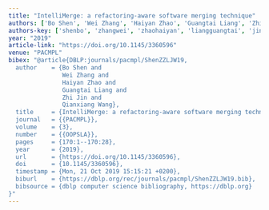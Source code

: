```yaml
---
title: "IntelliMerge: a refactoring-aware software merging technique"
authors: ['Bo Shen', 'Wei Zhang', 'Haiyan Zhao', 'Guangtai Liang', 'Zhi Jin', 'Qianxiang Wang']
authors-key: ['shenbo', 'zhangwei', 'zhaohaiyan', 'liangguangtai', 'jinzhi', 'wangqianxiang']
year: "2019"
article-link: "https://doi.org/10.1145/3360596"
venue: "PACMPL"
bibex: "@article{DBLP:journals/pacmpl/ShenZZLJW19,
  author    = {Bo Shen and
               Wei Zhang and
               Haiyan Zhao and
               Guangtai Liang and
               Zhi Jin and
               Qianxiang Wang},
  title     = {IntelliMerge: a refactoring-aware software merging technique},
  journal   = {{PACMPL}},
  volume    = {3},
  number    = {{OOPSLA}},
  pages     = {170:1--170:28},
  year      = {2019},
  url       = {https://doi.org/10.1145/3360596},
  doi       = {10.1145/3360596},
  timestamp = {Mon, 21 Oct 2019 15:15:21 +0200},
  biburl    = {https://dblp.org/rec/journals/pacmpl/ShenZZLJW19.bib},
  bibsource = {dblp computer science bibliography, https://dblp.org}
}"
---
```

